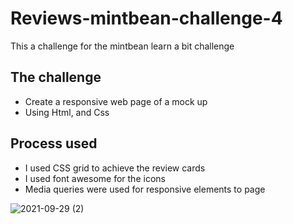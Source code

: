 # Reviews-mintbean-challenge-4
This a challenge for the mintbean learn a bit challenge
## The challenge
* Create a responsive web page of a mock up
* Using Html, and Css
## Process used
* I used CSS grid to achieve the review cards
* I used font awesome for the icons
* Media queries were used for responsive elements to page

![2021-09-29 (2)](https://user-images.githubusercontent.com/67053237/135361841-82ece5c5-2cda-4101-883d-77499712bd9c.png)
